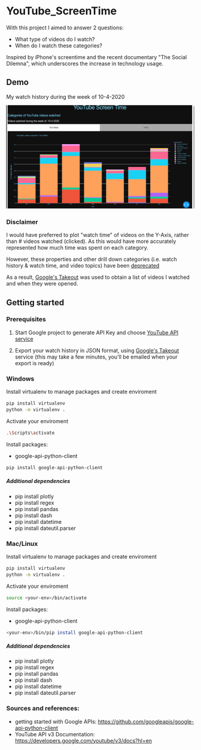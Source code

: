 # YouTube_ScreenTime

With this project I aimed to answer 2 questions: 
- What type of videos do I watch? 
- When do I watch these categories? 

Inspired by iPhone's screentime and the recent documentary "The Social Dilemna", which underscores the increase in technology usage.

## Demo
My watch history during the week of 10-4-2020 

![Alt Text](./demo/screentime_demo_v2.gif)


### Disclaimer
I would have preferred to plot "watch time" of videos on the Y-Axis, rather than # videos watched (clicked). As this would have more accurately represented how much time was spent on each category. 

However, these properties and other drill down categories (i.e. watch history & watch time, and video topics) have been [deprecated](https://developers.google.com/youtube/v3/revision_history#august-11,-2016)

As a result, [Google's Takeout](https://takeout.google.com/settings/takeout) was used to obtain a list of videos I watched and when they were opened. 

## Getting started 

### Prerequisites
1) Start Google project to generate API Key and choose [YouTube API service](https://console.developers.google.com/)

2) Export your watch history in JSON format, using [Google's Takeout](https://takeout.google.com/settings/takeout) service (this may take a few minutes, you'll be emailed when your export is ready)

### Windows
Install virtualenv to manage packages and create enviroment
```sh
pip install virtualenv
python -m virtualenv .
```
Activate your enviroment
```sh
.\Scripts\activate
```
Install packages:
* google-api-python-client
```sh
pip install google-api-python-client
```
##### Additional dependencies

* pip install plotly
* pip install regex
* pip install pandas
* pip install dash
* pip install datetime
* pip install dateutil.parser



### Mac/Linux
Install virtualenv to manage packages and create enviroment
```sh
pip install virtualenv
python -m virtualenv .
```
Activate your enviroment
```sh
source <your-env>/bin/activate
```
Install packages:
* google-api-python-client
```sh
<your-env>/bin/pip install google-api-python-client
```
##### Additional dependencies

* pip install plotly
* pip install regex
* pip install pandas
* pip install dash
* pip install datetime
* pip install dateutil.parser

### Sources and references:
* getting started with Google APIs: https://github.com/googleapis/google-api-python-client
* YouTube API v3 Documentation: https://developers.google.com/youtube/v3/docs?hl=en



